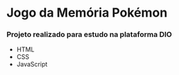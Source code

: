 # Jogo da Memória Pokémon


### Projeto realizado para estudo na plataforma DIO


- HTML
- CSS
- JavaScript